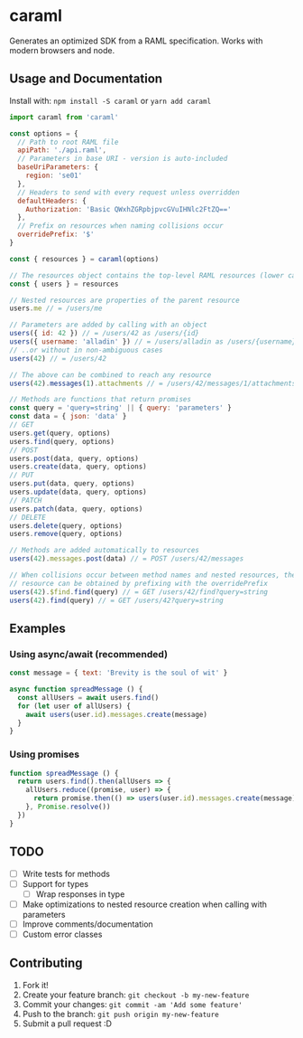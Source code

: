 # caraml
Generates an optimized SDK from a RAML specification.
Works with modern browsers and node.

## Usage and Documentation
Install with: `npm install -S caraml` or `yarn add caraml`

```js
import caraml from 'caraml'

const options = {
  // Path to root RAML file
  apiPath: './api.raml',
  // Parameters in base URI - version is auto-included
  baseUriParameters: {
    region: 'se01'
  },
  // Headers to send with every request unless overridden
  defaultHeaders: {
    Authorization: 'Basic QWxhZGRpbjpvcGVuIHNlc2FtZQ=='
  },
  // Prefix on resources when naming collisions occur
  overridePrefix: '$'
}

const { resources } = caraml(options)

// The resources object contains the top-level RAML resources (lower cased)
const { users } = resources

// Nested resources are properties of the parent resource
users.me // = /users/me

// Parameters are added by calling with an object
users({ id: 42 }) // = /users/42 as /users/{id}
users({ username: 'alladin' }) // = /users/alladin as /users/{username}
// ..or without in non-ambiguous cases
users(42) // = /users/42

// The above can be combined to reach any resource
users(42).messages(1).attachments // = /users/42/messages/1/attachments

// Methods are functions that return promises
const query = 'query=string' || { query: 'parameters' }
const data = { json: 'data' }
// GET
users.get(query, options)
users.find(query, options)
// POST
users.post(data, query, options)
users.create(data, query, options)
// PUT
users.put(data, query, options)
users.update(data, query, options)
// PATCH
users.patch(data, query, options)
// DELETE
users.delete(query, options)
users.remove(query, options)

// Methods are added automatically to resources
users(42).messages.post(data) // = POST /users/42/messages

// When collisions occur between method names and nested resources, the nested
// resource can be obtained by prefixing with the overridePrefix
users(42).$find.find(query) // = GET /users/42/find?query=string
users(42).find(query) // = GET /users/42?query=string
```

## Examples
### Using async/await (recommended)
```js
const message = { text: 'Brevity is the soul of wit' }

async function spreadMessage () {
  const allUsers = await users.find()
  for (let user of allUsers) {
    await users(user.id).messages.create(message)
  }
}
```

### Using promises
```js
function spreadMessage () {
  return users.find().then(allUsers => {
    allUsers.reduce((promise, user) => {
      return promise.then(() => users(user.id).messages.create(message))
    }, Promise.resolve())
  })
}
```

## TODO
- [ ] Write tests for methods
- [ ] Support for types
  - [ ] Wrap responses in type
- [ ] Make optimizations to nested resource creation when calling with parameters
- [ ] Improve comments/documentation
- [ ] Custom error classes

## Contributing
1. Fork it!
2. Create your feature branch: `git checkout -b my-new-feature`
3. Commit your changes: `git commit -am 'Add some feature'`
4. Push to the branch: `git push origin my-new-feature`
5. Submit a pull request :D
